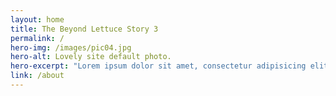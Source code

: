 ```yaml
---
layout: home
title: The Beyond Lettuce Story 3
permalink: /
hero-img: /images/pic04.jpg
hero-alt: Lovely site default photo.
hero-excerpt: "Lorem ipsum dolor sit amet, consectetur adipisicing elit, sed do eiusmod tempor incididunt ut labore et dolore magna aliqua. Ut enim ad minim veniam, quis nostrud exercitation ullamco laboris nisi ut aliquip ex ea commodo consequat."
link: /about
---
```

